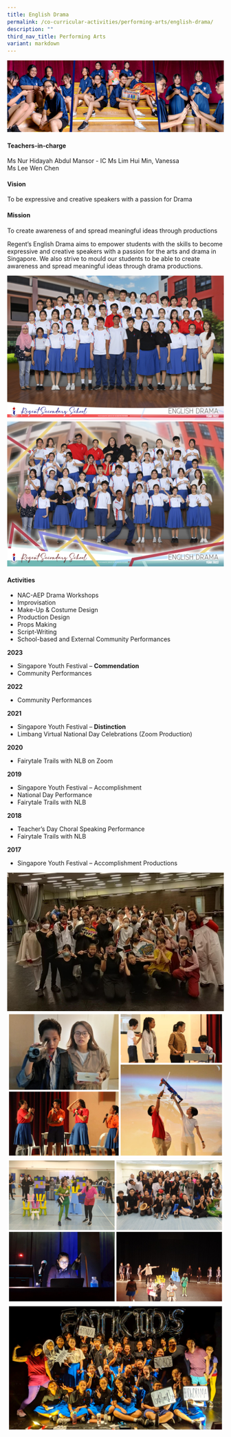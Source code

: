 ```yaml
---
title: English Drama
permalink: /co-curricular-activities/performing-arts/english-drama/
description: ""
third_nav_title: Performing Arts
variant: markdown
---
```

![](/images/CCA/English%20Drama/ELDABanner%20-%202023.jpg)

#### Teachers-in-charge  
Ms Nur Hidayah Abdul Mansor - IC
Ms Lim Hui Min, Vanessa  
Ms Lee Wen Chen

#### Vision  
To be expressive and creative speakers with a passion for Drama

#### Mission  
To create awareness of and spread meaningful ideas through productions

Regent’s English Drama aims to empower students with the skills to become expressive and creative speakers with a passion for the arts and drama in Singapore. We also strive to mould our students to be able to create awareness and spread meaningful ideas through drama productions.

![](/images/CCA/2022%20English%20Drama%20Formal.jpg)
![](/images/CCA/2022%20English%20Drama%20Fun.jpg)

#### Activities

*   NAC-AEP Drama Workshops
*   Improvisation
*   Make-Up &amp; Costume Design
*   Production Design
*   Props Making
*   Script-Writing
*   School-based and External Community Performances

**2023**  
* Singapore Youth Festival – **Commendation**  
* Community Performances

**2022**  
* Community Performances

**2021**

*   Singapore Youth Festival –&nbsp;**Distinction**
*   Limbang Virtual National Day Celebrations (Zoom Production)

**2020**

*   Fairytale Trails with NLB on Zoom

**2019**

*   Singapore Youth Festival – Accomplishment
*   National Day Performance
*   Fairytale Trails with NLB

**2018**

*   Teacher’s Day Choral Speaking Performance
*   Fairytale Trails with NLB

**2017**

*   Singapore Youth Festival – Accomplishment Productions

![](/images/CCA/English%20Drama/ELDA2023-1.jpeg)
![](/images/CCA/English%20Drama/ELDA-1.jpg)
![](/images/CCA/English%20Drama/ELDA-2.jpg)
![](/images/CCA/English%20Drama/ELDA-3.jpg)